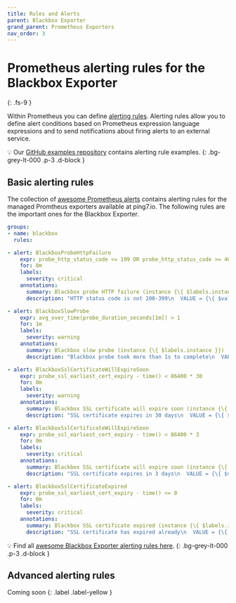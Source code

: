 ```yaml
---
title: Rules and Alerts
parent: Blackbox Exporter
grand_parent: Prometheus Exporters
nav_order: 3
---
```


# Prometheus alerting rules for the Blackbox Exporter
{: .fs-9 }

Within Prometheus you can define [alerting rules](https://prometheus.io/docs/prometheus/latest/configuration/alerting_rules/). Alerting rules allow you to define alert conditions based on Prometheus expression language
expressions and to send notifications about firing alerts to an external service.

💡 Our [GitHub examples repository](https://github.com/ping7io/examples) contains alerting
rule examples.
{: .bg-grey-lt-000 .p-3 .d-block }

## Basic alerting rules

The collection of [awesome Prometheus alerts](https://awesome-prometheus-alerts.grep.to/rules.html)
contains alerting rules for the managed Promtheus exporters available at ping7.io. The following
rules are the important ones for the Blackbox Exporter.

```yaml
groups:
- name: blackbox
  rules:

- alert: BlackboxProbeHttpFailure
    expr: probe_http_status_code <= 199 OR probe_http_status_code >= 400
    for: 0m
    labels:
      severity: critical
    annotations:
      summary: Blackbox probe HTTP failure (instance {\{ $labels.instance }})
      description: "HTTP status code is not 200-399\n  VALUE = {\{ $value }}\n  LABELS = {\{ $labels }}"

- alert: BlackboxSlowProbe
    expr: avg_over_time(probe_duration_seconds[1m]) > 1
    for: 1m
    labels:
      severity: warning
    annotations:
      summary: Blackbox slow probe (instance {\{ $labels.instance }})
      description: "Blackbox probe took more than 1s to complete\n  VALUE = {\{ $value }}\n  LABELS = {\{ $labels }}"

- alert: BlackboxSslCertificateWillExpireSoon
    expr: probe_ssl_earliest_cert_expiry - time() < 86400 * 30
    for: 0m
    labels:
      severity: warning
    annotations:
      summary: Blackbox SSL certificate will expire soon (instance {\{ $labels.instance }})
      description: "SSL certificate expires in 30 days\n  VALUE = {\{ $value }}\n  LABELS = {\{ $labels }}"

- alert: BlackboxSslCertificateWillExpireSoon
    expr: probe_ssl_earliest_cert_expiry - time() < 86400 * 3
    for: 0m
    labels:
      severity: critical
    annotations:
      summary: Blackbox SSL certificate will expire soon (instance {\{ $labels.instance }})
      description: "SSL certificate expires in 3 days\n  VALUE = {\{ $value }}\n  LABELS = {\{ $labels }}"

- alert: BlackboxSslCertificateExpired
    expr: probe_ssl_earliest_cert_expiry - time() <= 0
    for: 0m
    labels:
      severity: critical
    annotations:
      summary: Blackbox SSL certificate expired (instance {\{ $labels.instance }})
      description: "SSL certificate has expired already\n  VALUE = {\{ $value }}\n  LABELS = {\{ $labels }}"
```

💡 Find all [awesome Blackbox Exporter alerting rules here](https://awesome-prometheus-alerts.grep.to/rules.html#blackbox).
{: .bg-grey-lt-000 .p-3 .d-block }


## Advanced alerting rules

Coming soon
{: .label .label-yellow }
